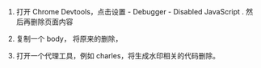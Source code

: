 1. 打开 Chrome Devtools，点击设置 - Debugger - Disabled JavaScript .
   然后再删除页面内容
2. 复制一个 body， 将原来的删除，

3. 打开一个代理工具，例如 charles，将生成水印相关的代码删除。
